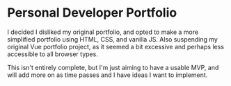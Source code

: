 # Personal Developer Portfolio

I decided I disliked my original portfolio, and opted to make a more simplified portfolio using HTML, CSS, and vanilla JS. Also suspending my original Vue portfolio project, as it seemed a bit excessive and perhaps less accessible to all browser types.

This isn't entirely complete, but I'm just aiming to have a usable MVP, and will add more on as time passes and I have ideas I want to implement.